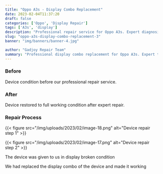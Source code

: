 ```yaml
---
title: "Oppo A3s - Display Combo Replacement"
date: 2023-02-04T11:37:20
draft: false
categories: ['Oppo', 'Display Repair']
tags: ['A3s', 'display']
description: "Professional repair service for Oppo A3s. Expert diagnosis and quality repairs in Bangalore."
slug: "oppo-a3s-display-combo-replacement-3"
banner: "img/banners/banner-4.jpg"

author: "Gadjoy Repair Team"
summary: "Professional display combo replacement for Oppo A3s. Expert technicians, quality parts, warranty included."
---
```



### Before

Device condition before our professional repair service.

### After

Device restored to full working condition after expert repair.

### Repair Process

{{< figure src="/img/uploads/2023/02/image-18.png" alt="Device repair step 1" >}}

{{< figure src="/img/uploads/2023/02/image-17.png" alt="Device repair step 2" >}}


The device was given to us in display broken condition

We had replaced the display combo of the device and made it working
